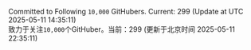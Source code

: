 Committed to Following `10,000` GitHubers. Current: <!-- FOLLOWING_COUNT -->299<!-- FOLLOWING_COUNT --> (Update at UTC <!-- LAST_UPDATED -->2025-05-11 14:35:11<!-- LAST_UPDATED -->)<br>
致力于关注`10,000`个GitHuber。当前：<!-- FOLLOWING_COUNT -->299<!-- FOLLOWING_COUNT --> (更新于北京时间 <!-- LAST_UPDATED_CST -->2025-05-11 22:35:11<!-- LAST_UPDATED_CST -->)
